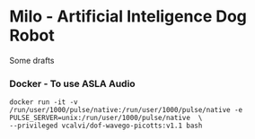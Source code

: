 # Milo - Artificial Inteligence Dog Robot 


Some drafts 
### Docker - To use ASLA Audio
```
docker run -it -v /run/user/1000/pulse/native:/run/user/1000/pulse/native -e PULSE_SERVER=unix:/run/user/1000/pulse/native  \
--privileged vcalvi/dof-wavego-picotts:v1.1 bash
```
